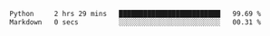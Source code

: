 <!--START_SECTION:waka-->

```txt
Python     2 hrs 29 mins   █████████████████████████   99.69 %
Markdown   0 secs          ░░░░░░░░░░░░░░░░░░░░░░░░░   00.31 %
```

<!--END_SECTION:waka-->
